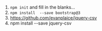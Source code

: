 
1. `npm init` and fill in the blanks...
2. `npm install  --save bootstrap@3`
3. https://github.com/evanplaice/jquery-csv
4. npm install --save jquery-csv